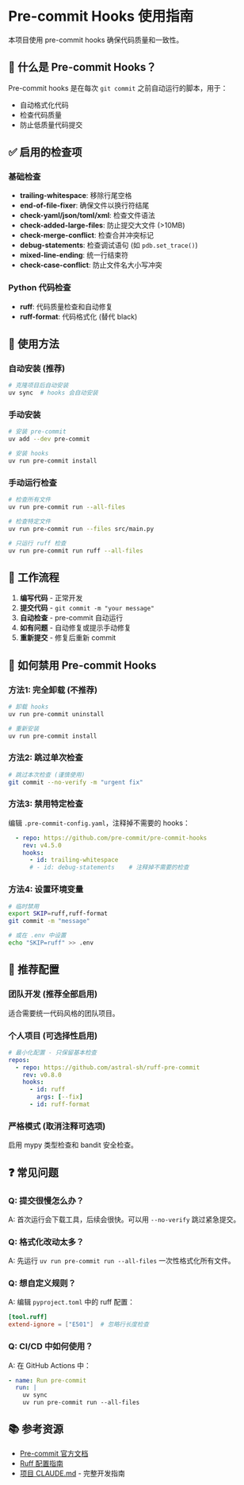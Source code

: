 # Pre-commit Hooks 使用指南

本项目使用 pre-commit hooks 确保代码质量和一致性。

## 🔧 什么是 Pre-commit Hooks？

Pre-commit hooks 是在每次 `git commit` 之前自动运行的脚本，用于：
- 自动格式化代码
- 检查代码质量
- 防止低质量代码提交

## ✅ 启用的检查项

### 基础检查
- **trailing-whitespace**: 移除行尾空格
- **end-of-file-fixer**: 确保文件以换行符结尾
- **check-yaml/json/toml/xml**: 检查文件语法
- **check-added-large-files**: 防止提交大文件 (>10MB)
- **check-merge-conflict**: 检查合并冲突标记
- **debug-statements**: 检查调试语句 (如 `pdb.set_trace()`)
- **mixed-line-ending**: 统一行结束符
- **check-case-conflict**: 防止文件名大小写冲突

### Python 代码检查
- **ruff**: 代码质量检查和自动修复
- **ruff-format**: 代码格式化 (替代 black)

## 🚀 使用方法

### 自动安装 (推荐)
```bash
# 克隆项目后自动安装
uv sync  # hooks 会自动安装
```

### 手动安装
```bash
# 安装 pre-commit
uv add --dev pre-commit

# 安装 hooks
uv run pre-commit install
```

### 手动运行检查
```bash
# 检查所有文件
uv run pre-commit run --all-files

# 检查特定文件
uv run pre-commit run --files src/main.py

# 只运行 ruff 检查
uv run pre-commit run ruff --all-files
```

## 🔄 工作流程

1. **编写代码** - 正常开发
2. **提交代码** - `git commit -m "your message"`
3. **自动检查** - pre-commit 自动运行
4. **如有问题** - 自动修复或提示手动修复
5. **重新提交** - 修复后重新 commit

## 🛑 如何禁用 Pre-commit Hooks

### 方法1: 完全卸载 (不推荐)
```bash
# 卸载 hooks
uv run pre-commit uninstall

# 重新安装
uv run pre-commit install
```

### 方法2: 跳过单次检查
```bash
# 跳过本次检查 (谨慎使用)
git commit --no-verify -m "urgent fix"
```

### 方法3: 禁用特定检查
编辑 `.pre-commit-config.yaml`，注释掉不需要的 hooks：

```yaml
  - repo: https://github.com/pre-commit/pre-commit-hooks
    rev: v4.5.0
    hooks:
      - id: trailing-whitespace
      # - id: debug-statements    # 注释掉不需要的检查
```

### 方法4: 设置环境变量
```bash
# 临时禁用
export SKIP=ruff,ruff-format
git commit -m "message"

# 或在 .env 中设置
echo "SKIP=ruff" >> .env
```

## 🎯 推荐配置

### 团队开发 (推荐全部启用)
适合需要统一代码风格的团队项目。

### 个人项目 (可选择性启用)
```yaml
# 最小化配置 - 只保留基本检查
repos:
  - repo: https://github.com/astral-sh/ruff-pre-commit
    rev: v0.8.0
    hooks:
      - id: ruff
        args: [--fix]
      - id: ruff-format
```

### 严格模式 (取消注释可选项)
启用 mypy 类型检查和 bandit 安全检查。

## ❓ 常见问题

### Q: 提交很慢怎么办？
A: 首次运行会下载工具，后续会很快。可以用 `--no-verify` 跳过紧急提交。

### Q: 格式化改动太多？
A: 先运行 `uv run pre-commit run --all-files` 一次性格式化所有文件。

### Q: 想自定义规则？
A: 编辑 `pyproject.toml` 中的 ruff 配置：

```toml
[tool.ruff]
extend-ignore = ["E501"]  # 忽略行长度检查
```

### Q: CI/CD 中如何使用？
A: 在 GitHub Actions 中：

```yaml
- name: Run pre-commit
  run: |
    uv sync
    uv run pre-commit run --all-files
```

## 📚 参考资源

- [Pre-commit 官方文档](https://pre-commit.com/)
- [Ruff 配置指南](https://docs.astral.sh/ruff/)
- [项目 CLAUDE.md](../CLAUDE.md) - 完整开发指南

